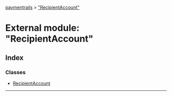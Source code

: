 [paymentrails](../README.md) > ["RecipientAccount"](../modules/_recipientaccount_.md)



# External module: "RecipientAccount"

## Index

### Classes

* [RecipientAccount](../classes/_recipientaccount_.recipientaccount.md)



---
